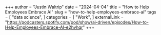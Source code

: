 +++
author = "Justin Waltrip"
date = "2024-04-04"
title = "How to Help Employees Embrace AI"
slug = "how-to-help-employees-embrace-ai"
tags = [
    "data science",
]
categories = [
    "Work",
]
externalLink = "https://podcasters.spotify.com/pod/show/ai-driven/episodes/How-to-Help-Employees-Embrace-AI-e2hvhqr"
+++
